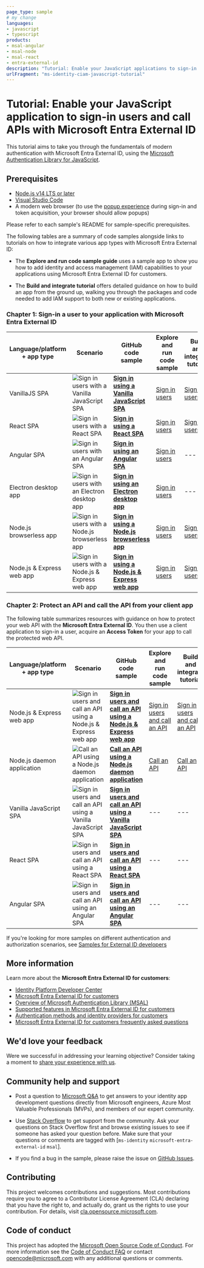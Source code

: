 ```yaml
---
page_type: sample
# my change
languages:
- javascript
- typescript
products:
- msal-angular
- msal-node
- msal-react
- entra-external-id
description: "Tutorial: Enable your JavaScript applications to sign-in users and call APIs with Microsoft Entra External ID"
urlFragment: "ms-identity-ciam-javascript-tutorial"
---
```


# Tutorial: Enable your JavaScript application to sign-in users and call APIs with Microsoft Entra External ID

This tutorial aims to take you through the fundamentals of modern authentication with Microsoft Entra External ID, using the [Microsoft Authentication Library for JavaScript](https://github.com/AzureAD/microsoft-authentication-library-for-js).

## Prerequisites

- [Node.js v14 LTS or later](https://nodejs.org/en/download/)
- [Visual Studio Code](https://code.visualstudio.com/download)
- A modern web browser (to use the [popup experience](https://github.com/AzureAD/microsoft-authentication-library-for-js/blob/dev/lib/msal-browser/docs/initialization.md#choosing-an-interaction-type) during sign-in and token acquisition, your browser should allow popups)

Please refer to each sample's README for sample-specific prerequisites. 


The following tables are a summary of code samples alongside links to tutorials on how to integrate various app types with Microsoft Entra External ID:

- The **Explore and run code sample guide** uses a sample app to show you how to add identity and access management (IAM) capabilities to your applications using Microsoft Entra External ID for customers.

- The **Build and integrate tutorial** offers detailed guidance on how to build an app from the ground up, walking you through the packages and code needed to add IAM support to both new or existing applications.


### Chapter 1: Sign-in a user to your application with Microsoft Entra External ID


Language/platform + app type |Scenario| GitHub code sample | Explore and run code sample | Build and integrate tutorial |
| ------- | -------- | ------------- |-------------|---------------|
VanillaJS SPA| ![Sign in users with a Vanilla JavaScript SPA](./1-Authentication/0-sign-in-vanillajs/ReadmeFiles/topology.png) | [**Sign in using a Vanilla JavaScript SPA**](./1-Authentication/0-sign-in-vanillajs/README.md) | [Sign in users](https://learn.microsoft.com/azure/active-directory/external-identities/customers/how-to-single-page-app-vanillajs-sample-sign-in) | [Sign in users](https://learn.microsoft.com/azure/active-directory/external-identities/customers/how-to-single-page-app-vanillajs-prepare-tenant) |
|React SPA|![Sign in users with a React SPA](./1-Authentication/1-sign-in-react/ReadmeFiles/topology.png) | [**Sign in using a React SPA**](./1-Authentication/1-sign-in-react/README.md) | [Sign in users](https://learn.microsoft.com/azure/active-directory/external-identities/customers/how-to-single-page-application-react-sample) | [Sign in users](https://learn.microsoft.com/azure/active-directory/external-identities/customers/how-to-single-page-application-react-prepare-tenant) |
Angular SPA|![Sign in users with an Angular SPA](./1-Authentication/1-sign-in-react/ReadmeFiles/topology.png) | [**Sign in using an Angular SPA**](./1-Authentication/2-sign-in-angular/README.md) | [Sign in users](https://learn.microsoft.com/azure/active-directory/external-identities/customers/how-to-single-page-application-angular-sample) | --- |
Electron desktop app|![Sign in users with an Electron desktop app](./1-Authentication/3-sign-in-electron/ReadmeFiles/topology.png) | [**Sign in using an Electron desktop app**](./1-Authentication/3-sign-in-electron/README.md) | [Sign in users](https://learn.microsoft.com/azure/active-directory/external-identities/customers/how-to-desktop-app-electron-sample-sign-in) | --- |
Node.js browserless app|![Sign in users with a Node.js browserless app](./1-Authentication/4-sign-in-device-code/ReadmeFiles/topology.png) | [**Sign in using a Node.js browserless app**](./1-Authentication/4-sign-in-device-code/README.md) | [Sign in users](https://learn.microsoft.com/azure/active-directory/external-identities/customers/how-to-browserless-app-node-sample-sign-in) | [Sign in users](https://learn.microsoft.com/azure/active-directory/external-identities/customers/how-to-browserless-app-node-sign-in-overview) |
Node.js & Express web app|![Sign in users with a Node.js & Express web app](./1-Authentication/5-sign-in-express/ReadmeFiles/topology.png) | [**Sign in using a Node.js & Express web app**](./1-Authentication/5-sign-in-express/README.md) | [Sign in users](https://learn.microsoft.com/azure/active-directory/external-identities/customers/how-to-web-app-node-sample-sign-in) | [Sign in users](https://learn.microsoft.com/azure/active-directory/external-identities/customers/how-to-web-app-node-sign-in-overview) |


### Chapter 2: Protect an API and call the API from your client app

The following table summarizes resources with guidance on how to protect your web API with the **Microsoft Entra External ID**.  You then use a client application to sign-in a user, acquire an **Access Token** for your app to call the protected web API.


Language/platform + app type |Scenario| GitHub code sample | Explore and run code sample | Build and integrate tutorial |
| ------- | -------- | ------------- |-------------|---------------|
Node.js & Express web app|![Sign in users and call an API using a Node.js & Express web app](./2-Authorization/4-call-api-express/ReadmeFiles/topology.png) | [**Sign in users and call an API using a Node.js & Express web app**](./2-Authorization/4-call-api-express/README.md) | [Sign in users and call an API](https://learn.microsoft.com/azure/active-directory/external-identities/customers/how-to-web-app-node-sample-sign-in-call-api) | [Sign in users and call an API](https://learn.microsoft.com/azure/active-directory/external-identities/customers/how-to-web-app-node-sign-in-call-api-overview) |
Node.js daemon application|![Call an API using a Node.js daemon application](./2-Authorization/3-call-api-node-daemon/ReadmeFiles/topology.png)| [**Call an API using a Node.js daemon application**](/2-Authorization/3-call-api-node-daemon/README.md) | [Call an API](https://learn.microsoft.com/azure/active-directory/external-identities/customers/how-to-daemon-node-sample-call-api) |[Call an API](https://learn.microsoft.com/azure/active-directory/external-identities/customers/how-to-daemon-node-call-api-overview) |
Vanilla JavaScript SPA|![Sign in users and call an API using a Vanilla JavaScript SPA](./2-Authorization/0-call-api-vanillajs/ReadmeFiles/topology.png) | [**Sign in users and call an API using a Vanilla JavaScript SPA**](./2-Authorization//0-call-api-vanillajs/README.md) | --- |--- |
React SPA|![Sign in users and call an API using a React SPA](./2-Authorization/1-call-api-react/ReadmeFiles/topology.png) | [**Sign in users and call an API using a React SPA**](./2-Authorization/1-call-api-react/README.md) | --- |--- |
Angular SPA|![Sign in users and call an API using an Angular SPA](./2-Authorization/2-call-api-angular/ReadmeFiles/topology.png) | [**Sign in users and call an API using an Angular SPA**](./2-Authorization/2-call-api-angular/README.md) | --- |--- |


If you're looking for more samples on different authentication and authorization scenarios, see [Samples for External ID developers](https://learn.microsoft.com/azure/active-directory/external-identities/customers/samples-ciam-all?tabs=apptype)

## More information

Learn more about the **Microsoft Entra External ID for customers**:

- [Identity Platform Developer Center](https://developer.microsoft.com/identity/customers)
- [Microsoft Entra External ID for customers](https://learn.microsoft.com/azure/active-directory/external-identities/customers/overview-customers-ciam)
- [Overview of Microsoft Authentication Library (MSAL)](https://docs.microsoft.com/azure/active-directory/develop/msal-overview)
- [Supported features in Microsoft Entra External ID for customers](https://learn.microsoft.com/azure/active-directory/external-identities/customers/concept-supported-features-customers)
- [Authentication methods and identity providers for customers](https://learn.microsoft.com/azure/active-directory/external-identities/customers/concept-authentication-methods-customers)
- [Microsoft Entra External ID for customers frequently asked questions](https://learn.microsoft.com/azure/active-directory/external-identities/customers/faq-customers)


## We'd love your feedback

Were we successful in addressing your learning objective? Consider taking a moment to [share your experience with us](https://forms.office.com/Pages/ResponsePage.aspx?id=v4j5cvGGr0GRqy180BHbR_ivMYEeUKlEq8CxnMPgdNZUNDlUTTk2NVNYQkZSSjdaTk5KT1o4V1VVNS4u).


## Community help and support


- Post a question to [Microsoft Q&A](https://learn.microsoft.com/answers/) to get answers to your identity app development questions directly from Microsoft engineers, Azure Most Valuable Professionals (MVPs), and members of our expert community.

- Use [Stack Overflow](https://stackoverflow.com/questions/tagged/microsoft-entra-external-id) to get support from the community.
Ask your questions on Stack Overflow first and browse existing issues to see if someone has asked your question before. Make sure that your questions or comments are tagged with [`ms-identity` `microsoft-entra-external-id` `msal`].

- If you find a bug in the sample, please raise the issue on [GitHub Issues](../../issues).

## Contributing

This project welcomes contributions and suggestions.  Most contributions require you to agree to a
Contributor License Agreement (CLA) declaring that you have the right to, and actually do, grant us
the rights to use your contribution. For details, visit [cla.opensource.microsoft.com](https://cla.opensource.microsoft.com).

## Code of conduct

This project has adopted the [Microsoft Open Source Code of Conduct](https://opensource.microsoft.com/codeofconduct/).
For more information see the [Code of Conduct FAQ](https://opensource.microsoft.com/codeofconduct/faq/) or
contact [opencode@microsoft.com](mailto:opencode@microsoft.com) with any additional questions or comments.
